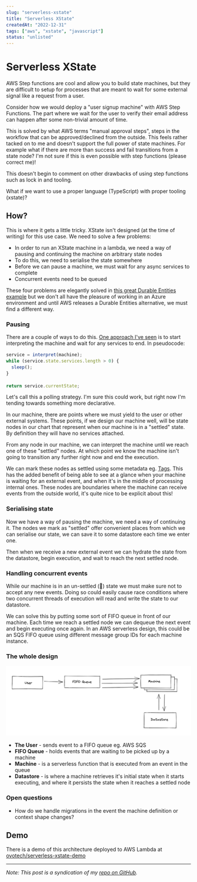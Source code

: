 ```yaml
---
slug: "serverless-xstate"
title: "Serverless XState"
createdAt: "2022-12-31"
tags: ["aws", "xstate", "javascript"]
status: "unlisted"
---
```


# Serverless XState

AWS Step functions are cool and allow you to build state machines, but they are difficult to setup for processes that are meant to wait for some external signal like a request from a user.

Consider how we would deploy a "user signup machine" with AWS Step Functions. The part where we wait for the user to verify their email address can happen after some non-trivial amount of time.

This is solved by what AWS terms "manual approval steps", steps in the workflow that can be approved/declined from the outside. This feels rather tacked on to me and doesn't support the full power of state machines. For example what if there are more than success and fail transitions from a state node? I'm not sure if this is even possible with step functions (please correct me)!

This doesn't begin to comment on other drawbacks of using step functions such as lock in and tooling.

What if we want to use a proper language (TypeScript) with proper tooling (xstate)?

## How?

This is where it gets a little tricky. XState isn't designed (at the time of writing) for this use case. We need to solve a few problems:

- In order to run an XState machine in a lambda, we need a way of pausing and continuing the machine on arbitrary state nodes
- To do this, we need to serialise the state somewhere
- Before we can pause a machine, we must wait for any async services to complete
- Concurrent events need to be queued

These four problems are elegantly solved in [this great Durable Entities example](https://github.com/davidkpiano/durable-entities-xstate) but we don't all have the pleasure of working in an Azure environment and until AWS releases a Durable Entities alternative, we must find a different way.

### Pausing

There are a couple of ways to do this. [One approach I've seen](https://github.com/davidkpiano/durable-entities-xstate/issues/1) is to start interpreting the machine and wait for any services to end. In pseudocode:

```js
service = interpret(machine);
while (service.state.services.length > 0) {
  sleep();
}

return service.currentState;
```

Let's call this a polling strategy. I'm sure this could work, but right now I'm tending towards something more declarative.

In our machine, there are points where we must yield to the user or other external systems. These points, if we design our machine well, will be state nodes in our chart that represent when our machine is in a "settled" state. By definition they will have no services attached.

From any node in our machine, we can interpret the machine until we reach one of these "settled" nodes. At which point we know the machine isn't going to transition any further right now and end the execution.

We can mark these nodes as settled using some metadata eg. [Tags](https://xstate.js.org/docs/guides/statenodes.html#tags). This has the added benefit of being able to see at a glance when your machine is waiting for an external event, and when it's in the middle of processing internal ones. These nodes are boundaries where the machine can receive events from the outside world, it's quite nice to be explicit about this!

### Serialising state

Now we have a way of pausing the machine, we need a way of continuing it. The nodes we mark as "settled" offer convenient places from which we can serialise our state, we can save it to some datastore each time we enter one.

Then when we receive a new external event we can hydrate the state from the datastore, begin execution, and wait to reach the next settled node.

### Handling concurrent events

While our machine is in an un-settled (🥲) state we must make sure not to accept any new events. Doing so could easily cause race conditions where two concurrent threads of execution will read and write the state to our datastore.

We can solve this by putting some sort of FIFO queue in front of our machine. Each time we reach a settled node we can dequeue the next event and begin executing once again. In an AWS serverless design, this could be an SQS FIFO queue using different message group IDs for each machine instance.

### The whole design

![](https://raw.githubusercontent.com/tom-sherman/serverless-xstate/main/static/arch.png)

- **The User** - sends event to a FIFO queue eg. AWS SQS
- **FIFO Queue** - holds events that are waiting to be picked up by a machine
- **Machine** - is a serverless function that is executed from an event in the queue
- **Datastore** - is where a machine retrieves it's initial state when it starts executing, and where it persists the state when it reaches a settled node

### Open questions

- How do we handle migrations in the event the machine definition or context shape changes?

## Demo

There is a demo of this architecture deployed to AWS Lambda at [ovotech/serverless-xstate-demo](https://github.com/ovotech/serverless-xstate-demo)

---

_Note: This post is a syndication of my [repo on GitHub](https://github.com/tom-sherman/serverless-xstate)._
